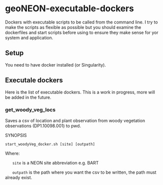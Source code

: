# geoNEON-executable-dockers #

Dockers with executable scripts to be called from the command line.  I try to make the scripts as flexible as possible but you should examine the dockerfiles and start scripts before using to ensure they make sense for yor system and application.

## Setup ##

You need to have docker installed (or Singularity).

## Executale dockers ##

Here is the list of executable dockers.  This is a work in progress, more will be added in the future.

### get_woody_veg_locs ###
Saves a csv of location and plant observation from woody vegetation observations (DP1.10098.001) to pwd.

SYNOPSIS

```start_woodyVeg_docker.sh [site] [outpath]```

Where: 

&nbsp;&nbsp;&nbsp;&nbsp;&nbsp;&nbsp;```site``` is a NEON site abbreviation e.g. BART 

&nbsp;&nbsp;&nbsp;&nbsp;&nbsp;&nbsp;```outpath``` is the path where you want the csv to be written, the path must already exist.

